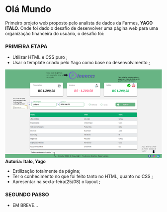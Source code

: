 # Olá Mundo #
<p>Primeiro projeto web proposto pelo analista de dados da Farmes, <strong>YAGO ITALO</strong>. Onde foi dado o desafio de desenvolver uma página web para uma organização financeira do usuário, o desafio foi: </p>

### PRIMEIRA ETAPA ###
* Utilizar HTML e CSS puro ;
* Usar o template criado pelo Yago como base no desenvolvimento ;

![Alt text](image.png) <strong>Autoria: Italo, Yago</strong>

* Estilização totalmente da página;
* Ter o conhecimento no que foi feito tanto no HTML, quanto no CSS ;
* Apresentar na sexta-feira(25/08) o layout ; 

### SEGUNDO PASSO ###
 
 * EM BREVE...